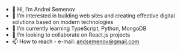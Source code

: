 - 👋 Hi, I’m Andrei Semenov
- 👀 I’m interested in building web sites and creating effective digital solutions based on modern technologies
- 🌱 I’m currently learning TypeScript, Python, MongoDB
- 💞️ I’m looking to collaborate on React.js projects
- 📫 How to reach - e-mail: andsemenov@gmail.com

<!---
andsemenov/andsemenov is a ✨ special ✨ repository because its `README.md` (this file) appears on your GitHub profile.
You can click the Preview link to take a look at your changes.
--->
